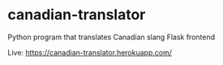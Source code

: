 # canadian-translator
Python program that translates Canadian slang
Flask frontend


Live: https://canadian-translator.herokuapp.com/
